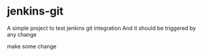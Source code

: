 # jenkins-git

A simple project to test jenkins git integration
And it should be triggered by any change

make some change
